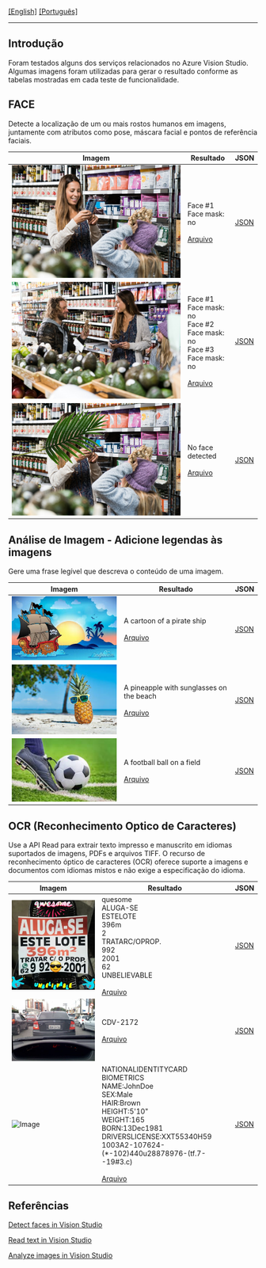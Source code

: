 [\[English\]](README.md) [\[Português\]](#Introdução)
_______________________________________________________________________________________________________________________________________
## Introdução
Foram testados alguns dos serviços relacionados no Azure Vision Studio. Algumas imagens foram utilizadas para gerar o resultado conforme as tabelas mostradas em cada teste de funcionalidade.

## FACE

Detecte a localização de um ou mais rostos humanos em imagens, juntamente com atributos como pose, máscara facial e pontos de referência faciais.

| Imagem                                      | Resultado                                 | JSON                                    |
|---------------------------------------------|-----------------------------------------------|-----------------------------------------------|
| ![Image](Input/image1.jpg) | Face #1<br>Face mask: no<br><br>[Arquivo](Output/detectedAtributesImage1.txt) | [JSON](Output/detectedAtributesImage1.json) |
| ![Image](Input/image2.jpg) | Face #1<br>Face mask: no<br>Face #2<br>Face mask: no<br>Face #3<br>Face mask: no<br><br>[Arquivo](Output/detectedAtributesImage2.txt) | [JSON](Output/detectedAtributesImage2.json) |
| ![Image](Input/image3.jpg) | No face detected<br><br>[Arquivo](Output/detectedAtributesImage3.txt) | [JSON](Output/detectedAtributesImage3.json) |

## Análise de Imagem - Adicione legendas às imagens

Gere uma frase legível que descreva o conteúdo de uma imagem.

| Imagem                                      | Resultado                                 | JSON                                    |
|---------------------------------------------|-----------------------------------------------|-----------------------------------------------|
| ![Image](Input/image4.jpg)  | A cartoon of a pirate ship<br><br>[Arquivo](Output/detectedAtributesImage4.txt) | [JSON](Output/detectedAtributesImage4.json) |
| ![Image](Input/image5.jpeg) | A pineapple with sunglasses on the beach<br><br>[Arquivo](Output/detectedAtributesImage5.txt) | [JSON](Output/detectedAtributesImage5.json) |
| ![Image](Input/image6.jpeg) | A football ball on a field<br><br>[Arquivo](Output/detectedAtributesImage6.txt) | [JSON](Output/detectedAtributesImage6.json) |

## OCR (Reconhecimento Optico de Caracteres)

Use a API Read para extrair texto impresso e manuscrito em idiomas suportados de imagens, PDFs e arquivos TIFF. O recurso de reconhecimento óptico de caracteres (OCR) oferece suporte a imagens e documentos com idiomas mistos e não exige a especificação do idioma.

| Imagem                                      | Resultado                                 | JSON                                    |
|---------------------------------------------|-----------------------------------------------|-----------------------------------------------|
| ![Image](Input/image7.jpg) | quesome<br>ALUGA-SE<br>ESTELOTE<br>396m<br>2<br>TRATARC/OPROP.<br>992<br>2001<br>62<br>UNBELIEVABLE<br><br>[Arquivo](Output/detectedAtributesImage7.txt) | [JSON](Output/detectedAtributesImage7.json) |
| ![Image](Input/image8.jpg) | CDV-2172<br><br>[Arquivo](Output/detectedAtributesImage8.txt) | [JSON](Output/detectedAtributesImage8.json) |
| ![Image](Input/image9.jpg) | NATIONALIDENTITYCARD<br>BIOMETRICS<br>NAME:JohnDoe<br>SEX:Male<br>HAIR:Brown<br>HEIGHT:5'10"<br>WEIGHT:165<br>BORN:13Dec1981<br>DRIVERSLICENSE:XXT55340H59<br>1003A2-107624-(*-102)440u28878976-(tf.7--19#3.c)<br><br>[Arquivo](Output/detectedAtributesImage9.txt) | [JSON](Output/detectedAtributesImage9.json) |

## Referências

[Detect faces in Vision Studio](https://microsoftlearning.github.io/mslearn-ai-fundamentals/Instructions/Labs/04-face.html)

[Read text in Vision Studio](https://microsoftlearning.github.io/mslearn-ai-fundamentals/Instructions/Labs/05-ocr.html)

[Analyze images in Vision Studio](https://microsoftlearning.github.io/mslearn-ai-fundamentals/Instructions/Labs/03-image-analysis.html)
